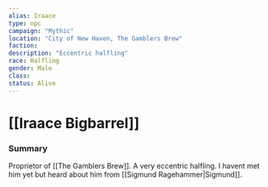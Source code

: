 ```yaml
---
alias: Iraace
type: npc
campaign: "Mythic"
location: "City of New Haven, The Gamblers Brew"
faction:
description: "Eccentric halfling"
race: Halfling 
gender: Male
class: 
status: Alive
---
```

# [[Iraace Bigbarrel]]

### Summary
Proprietor of [[The Gamblers Brew]]. A very eccentric halfling. I havent met him yet but heard about him from [[Sigmund Ragehammer|Sigmund]].


